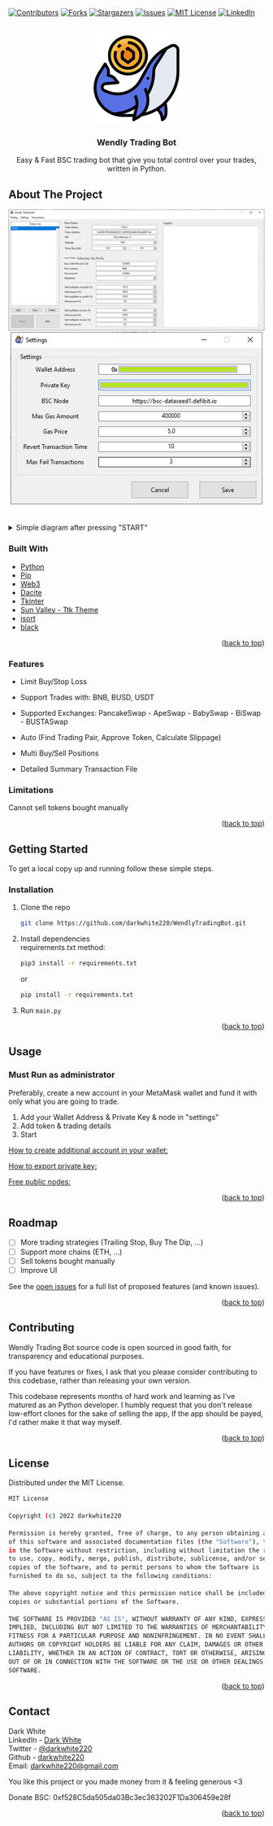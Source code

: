 <!--
*** I'm using markdown "reference style" links for readability.
*** Reference links are enclosed in brackets [ ] instead of parentheses ( ).
*** See the bottom of this document for the declaration of the reference variables
*** for contributors-url, forks-url, etc. This is an optional, concise syntax you may use.
*** https://www.markdownguide.org/basic-syntax/#reference-style-links
-->


[![Contributors][contributors-shield]][contributors-url]
[![Forks][forks-shield]][forks-url]
[![Stargazers][stars-shield]][stars-url]
[![Issues][issues-shield]][issues-url]
[![MIT License][license-shield]][license-url]
[![LinkedIn][linkedin-shield]][linkedin-url]



<!-- PROJECT LOGO -->
<br />
<div align="center">
  <a href="https://github.com/darkwhite220/WendlyTradingBot">
    <img src="images/logo.png" alt="Logo" width="180" height="180">
  </a>

<h3 align="center">Wendly Trading Bot</h3>

  <p align="center">
    Easy & Fast BSC trading bot that give you total control over your trades, written in Python.
    <br />
  </p>
</div>



<!-- ABOUT THE PROJECT -->
## About The Project

<div align="center">
  <a href="https://github.com/darkwhite220/WendlyTradingBot/blob/main/images/screenshot1.png">
      <img src="images/screenshot1.png" alt="ScreenShot1">
    </a>
  <a href="https://github.com/darkwhite220/WendlyTradingBot/blob/main/images/screenshot2.png">
      <img src="images/screenshot2.png" alt="ScreenShot2">
    </a>
</div>

<br />
<br />
<details>
  <summary>Simple diagram after pressing "START"</summary>
  
  <div align="center">
    <a href="https://github.com/darkwhite220/WendlyTradingBot/blob/main/images/tradingdiagram.png">
      <img src="images/tradingdiagram.png" alt="tradingdiagram-screenshot">
    </a>
  </div>
</details>


### Built With

* [Python](https://www.python.org/)
* [Pip](https://pypi.org/project/pip/)
* [Web3](https://web3py.readthedocs.io/en/stable/)
* [Dacite](https://github.com/konradhalas/dacite)
* [Tkinter](https://docs.python.org/3/library/tkinter.html)
* [Sun Valley - Ttk Theme](https://github.com/rdbende/Sun-Valley-ttk-theme)
* [isort](https://pypi.org/project/isort/)
* [black](https://github.com/psf/black)

<p align="right">(<a href="#top">back to top</a>)</p>


### Features

* Limit Buy/Stop Loss

* Support Trades with: BNB, BUSD, USDT

* Supported Exchanges: PancakeSwap - ApeSwap - BabySwap - BiSwap - BUSTASwap

* Auto (Find Trading Pair, Approve Token, Calculate Slippage)

* Multi Buy/Sell Positions

* Detailed Summary Transaction File


<!-- LIMITATIONS EXAMPLES -->
### Limitations
Cannot sell tokens bought manually

<p align="right">(<a href="#top">back to top</a>)</p>


<!-- GETTING STARTED -->
## Getting Started

To get a local copy up and running follow these simple steps.

### Installation

1. Clone the repo
    ```sh
   git clone https://github.com/darkwhite220/WendlyTradingBot.git
    ```
2. Install dependencies  
   requirements.txt method:
    ```sh
   pip3 install -r requirements.txt
    ```
   or
    ```sh
   pip install -r requirements.txt
    ```
3. Run `main.py`

<p align="right">(<a href="#top">back to top</a>)</p>


<!-- USAGE EXAMPLES -->
## Usage

### Must Run as administrator

Preferably, create a new account in your MetaMask wallet and fund it with only what you are going to trade.

1) Add your Wallet Address & Private Key & node in "settings"
2) Add token & trading details
3) Start

[How to create additional account in your wallet:][tuto-new-wallet]

[How to export private key:][tuto-export-pk]

[Free public nodes:][public-nodes]

<p align="right">(<a href="#top">back to top</a>)</p>


<!-- ROADMAP -->
## Roadmap

- [ ] More trading strategies (Trailing Stop, Buy The Dip, ...)
- [ ] Support more chains (ETH, ...)
- [ ] Sell tokens bought manually
- [ ] Improve UI

See the [open issues](https://github.com/darkwhite220/WendlyTradingBot/issues) for a full list of proposed features (and known issues).

<p align="right">(<a href="#top">back to top</a>)</p>



<!-- CONTRIBUTING -->
## Contributing
Wendly Trading Bot source code is open sourced in good faith, for transparency and educational purposes.

If you have features or fixes, I ask that you please consider contributing to this codebase, rather than releasing your own version.

This codebase represents months of hard work and learning as I've matured as an Python developer. I humbly request that you don't release low-effort clones for the sake of selling the app, If the app should be payed, I'd rather make it that way myself.

<p align="right">(<a href="#top">back to top</a>)</p>



<!-- LICENSE -->
## License

Distributed under the MIT License.

```sh
MIT License

Copyright (c) 2022 darkwhite220

Permission is hereby granted, free of charge, to any person obtaining a copy
of this software and associated documentation files (the "Software"), to deal
in the Software without restriction, including without limitation the rights
to use, copy, modify, merge, publish, distribute, sublicense, and/or sell
copies of the Software, and to permit persons to whom the Software is
furnished to do so, subject to the following conditions:

The above copyright notice and this permission notice shall be included in all
copies or substantial portions of the Software.

THE SOFTWARE IS PROVIDED "AS IS", WITHOUT WARRANTY OF ANY KIND, EXPRESS OR
IMPLIED, INCLUDING BUT NOT LIMITED TO THE WARRANTIES OF MERCHANTABILITY,
FITNESS FOR A PARTICULAR PURPOSE AND NONINFRINGEMENT. IN NO EVENT SHALL THE
AUTHORS OR COPYRIGHT HOLDERS BE LIABLE FOR ANY CLAIM, DAMAGES OR OTHER
LIABILITY, WHETHER IN AN ACTION OF CONTRACT, TORT OR OTHERWISE, ARISING FROM,
OUT OF OR IN CONNECTION WITH THE SOFTWARE OR THE USE OR OTHER DEALINGS IN THE
SOFTWARE.
```

<p align="right">(<a href="#top">back to top</a>)</p>



<!-- CONTACT -->
## Contact

Dark White  
LinkedIn - [Dark White][linkedin-url]  
Twitter - [@darkwhite220](https://twitter.com/darkwhite220)  
Github - [darkwhite220](https://github.com/darkwhite220)  
Email: darkwhite220@gmail.com

You like this project or you made money from it & feeling generous <3

Donate BSC: 0xf528C5da505da03Bc3ec363202F1Da306459e28f

<p align="right">(<a href="#top">back to top</a>)</p>



<!-- MARKDOWN LINKS & IMAGES -->
<!-- https://www.markdownguide.org/basic-syntax/#reference-style-links -->
[contributors-shield]: https://img.shields.io/github/contributors/darkwhite220/WendlyTradingBot.svg?style=for-the-badge&logo=appveyor
[contributors-url]: https://github.com/darkwhite220/WendlyTradingBot/graphs/contributors
[forks-shield]: https://img.shields.io/github/forks/darkwhite220/WendlyTradingBot.svg?style=for-the-badge&logo=appveyor
[forks-url]: https://github.com/darkwhite220/WendlyTradingBot/network/members
[stars-shield]: https://img.shields.io/github/stars/darkwhite220/WendlyTradingBot.svg?style=for-the-badge&logo=appveyor
[stars-url]: https://github.com/darkwhite220/WendlyTradingBot/stargazers
[issues-shield]: https://img.shields.io/github/issues/darkwhite220/WendlyTradingBot.svg?style=for-the-badge&logo=appveyor
[issues-url]: https://github.com/darkwhite220/WendlyTradingBot/issues
[license-shield]: https://img.shields.io/github/license/darkwhite220/WendlyTradingBot.svg?style=for-the-badge&logo=appveyor
[license-url]: https://github.com/darkwhite220/WendlyTradingBot/blob/main/LICENSE
[linkedin-shield]: https://img.shields.io/badge/-LinkedIn-black.svg?style=for-the-badge&logo=linkedin&colorB=555
[linkedin-url]: https://www.linkedin.com/in/dark-white-42775218a/
[product-screenshot1]: images/screenshot1.png
[product-screenshot2]: images/screenshot2.png
[tradingdiagram-screenshot]: images/tradingdiagram.png
[tuto-new-wallet]: https://metamask.zendesk.com/hc/en-us/articles/360015289452-How-to-create-an-additional-account-in-your-wallet
[tuto-export-pk]: https://metamask.zendesk.com/hc/en-us/articles/360015289632-How-to-Export-an-Account-Private-Key
[public-nodes]: https://cointool.app/rpcServer/bsc
